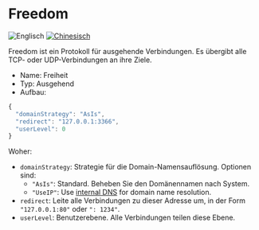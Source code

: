# Freedom

![Englisch](../../resources/englishc.svg) [![Chinesisch](../../resources/chinese.svg)](https://www.v2ray.com/chapter_02/protocols/freedom.html)

Freedom ist ein Protokoll für ausgehende Verbindungen. Es übergibt alle TCP- oder UDP-Verbindungen an ihre Ziele.

* Name: Freiheit
* Typ: Ausgehend
* Aufbau:

```javascript
{
  "domainStrategy": "AsIs",
  "redirect": "127.0.0.1:3366",
  "userLevel": 0
}
```

Woher:

* `domainStrategy`: Strategie für die Domain-Namensauflösung. Optionen sind: 
  * `"AsIs"`: Standard. Beheben Sie den Domänennamen nach System.
  * `"UseIP"`: Use [internal DNS](../dns.md) for domain name resolution.
* `redirect`: Leite alle Verbindungen zu dieser Adresse um, in der Form `"127.0.0.1:80"` oder `": 1234"`.
* `userLevel`: Benutzerebene. Alle Verbindungen teilen diese Ebene.